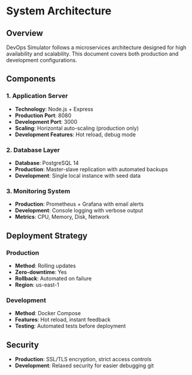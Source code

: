 # System Architecture

## Overview

DevOps Simulator follows a microservices architecture designed for high availability and scalability. This document covers both production and development configurations.

## Components

### 1. Application Server

- **Technology**: Node.js + Express
- **Production Port**: 8080
- **Development Port**: 3000
- **Scaling**: Horizontal auto-scaling (production only)
- **Development Features**: Hot reload, debug mode

### 2. Database Layer

- **Database**: PostgreSQL 14
- **Production**: Master-slave replication with automated backups
- **Development**: Single local instance with seed data

### 3. Monitoring System

- **Production**: Prometheus + Grafana with email alerts
- **Development**: Console logging with verbose output
- **Metrics**: CPU, Memory, Disk, Network

## Deployment Strategy

### Production

- **Method**: Rolling updates
- **Zero-downtime**: Yes
- **Rollback**: Automated on failure
- **Region**: us-east-1

### Development

- **Method**: Docker Compose
- **Features**: Hot reload, instant feedback
- **Testing**: Automated tests before deployment

## Security

- **Production**: SSL/TLS encryption, strict access controls
- **Development**: Relaxed security for easier debugging
  git
